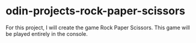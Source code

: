 # odin-projects-rock-paper-scissors
For this project, I will create the game Rock Paper Scissors. This game will be played entirely in the console.
